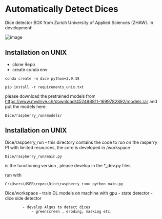 # Automatically Detect Dices 

 Dice detector BOX from Zurich University of Applied Sciences (ZHAW).
 In development!

![image](https://github.com/buehlpa/Dice/assets/64488738/b20d99c2-2590-46f0-9bd2-69ab2900fd22)


## Installation on UNIX

- clone Repo
- create conda env 

```
conda create -n dice python=3.9.18
```
```
pip install -r requirements_unix.txt
```


please download the pretrained models from https://www.mydrive.ch/download/452498811-1699782892/models.rar and put the models here:
```
Dice/raspberry_run/models/
```


## Installation on UNIX

Dice/raspberry_run  - this directory contains the code to run on the rasperry PI with limited resources, the core is developed in /workspace 

```
Dice/raspberry_run/main.py 
```           
is the functioning version , please develop in the *_dev.py files

run with 
```
C:\Users\USER\repos\Dice\raspberry_run> python main.py
```     



Dice/workspace  - train DL models  on machine with gpu 
                - state detector
                - dice side detector 

            - develop Algos to detect dices 
                - greenscreen , eroding, masking etc. 
